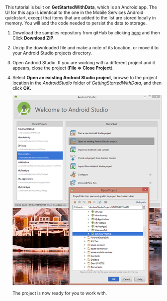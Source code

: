 This tutorial is built on **GetStartedWithData**, which is an Android app. The UI for this app is identical to the one in the Mobile Services Android quickstart, except that items that are added to the list are stored locally in memory. You will add the code needed to persist the data to storage.


1. Download the samples repository from gitHub by clicking <a href="https://github.com/Azure/mobile-services-samples" target="blank">here</a> and then Click **Download ZIP**.

2. Unzip the downloaded file and make a note of its location, or move it to your Android Studio projects directory.

3. Open Android Studio. If you are working with a different project and it appears, close the project (**File => Close Project**).

4. Select **Open an existing Android Studio project**, browse to the project location in the *AndroidStudio* folder of *GettingStartedWithData*, and then click **OK.** 


    ![](./media/mobile-services-android-get-started/android-studio-import-project.png)

    The project is now ready for you to work with.
 

